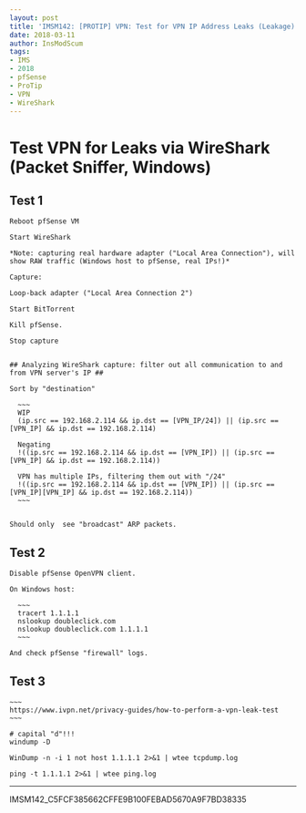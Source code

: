 ```yaml
---
layout: post
title: 'IMSM142: [PROTIP] VPN: Test for VPN IP Address Leaks (Leakage)'
date: 2018-03-11
author: InsModScum
tags:
- IMS
- 2018
- pfSense
- ProTip
- VPN
- WireShark
---
```


<!-- more -->

# Test VPN for Leaks via WireShark (Packet Sniffer, Windows) #

  ## Test 1 ##

    Reboot pfSense VM

    Start WireShark

    *Note: capturing real hardware adapter ("Local Area Connection"), will show RAW traffic (Windows host to pfSense, real IPs!)*

    Capture:

    Loop-back adapter ("Local Area Connection 2")

    Start BitTorrent

    Kill pfSense.

    Stop capture


    ## Analyzing WireShark capture: filter out all communication to and from VPN server's IP ##

    Sort by "destination"

      ~~~
      WIP
      (ip.src == 192.168.2.114 && ip.dst == [VPN_IP/24]) || (ip.src == [VPN_IP] && ip.dst == 192.168.2.114)

      Negating
      !((ip.src == 192.168.2.114 && ip.dst == [VPN_IP]) || (ip.src == [VPN_IP] && ip.dst == 192.168.2.114))

      VPN has multiple IPs, filtering them out with "/24"
      !((ip.src == 192.168.2.114 && ip.dst == [VPN_IP]) || (ip.src == [VPN_IP][VPN_IP] && ip.dst == 192.168.2.114))
      ~~~


    Should only  see "broadcast" ARP packets.

  ## Test 2 ##

    Disable pfSense OpenVPN client.

    On Windows host:

      ~~~
      tracert 1.1.1.1
      nslookup doubleclick.com
      nslookup doubleclick.com 1.1.1.1
      ~~~

    And check pfSense "firewall" logs.

  ## Test 3 ##

    ~~~
    https://www.ivpn.net/privacy-guides/how-to-perform-a-vpn-leak-test
    ~~~

    # capital "d"!!!
    windump -D

    WinDump -n -i 1 not host 1.1.1.1 2>&1 | wtee tcpdump.log

    ping -t 1.1.1.1 2>&1 | wtee ping.log

---

IMSM142_C5FCF385662CFFE9B100FEBAD5670A9F7BD38335
